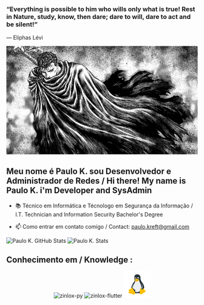 ### “Everything is possible to him who wills only what is true! Rest in Nature, study, know, then dare; dare to will, dare to act and be silent!”

― Eliphas Lévi

![alt text](https://github.com/z1nl0x/z1nl0x/blob/main/assets/images/berserk.png "The Truly Dark Knight")

## Meu nome é Paulo K. sou Desenvolvedor e Administrador de Redes / Hi there! My name is Paulo K. i'm Developer and SysAdmin

- 📚 Técnico em Informática e Técnologo em Segurança da Informação / I.T. Technician and Information Security Bachelor's Degree

- 📫 Como entrar em contato comigo / Contact: paulo.kreft@gmail.com

<div>
  <img height="205px" src="https://github-readme-stats-sigma-five.vercel.app/api?username=z1nl0x&theme=chartreuse-dark&show_icons=true" alt="Paulo K. GitHub Stats"><img>
  <img height="205px" src="https://github-readme-stats-sigma-five.vercel.app/api/top-langs/?username=z1nl0x&theme=chartreuse-dark" alt="Paulo K. Stats" ><img>
</div>

## Conhecimento em / Knowledge :

<div>
  <p align="center">
    <img alt="zinlox-py" height="70" width="70" src="https://cdn4.iconfinder.com/data/icons/logos-and-brands/512/267_Python_logo-512.png">
    <img alt="zinlox-flutter" height="70" width="70" src="https://storage.googleapis.com/cms-storage-bucket/64d67700f8293a9dc827.svg">
    <img alt="zinlox-linux" height="70" width="70" src="https://github.com/z1nl0x/z1nl0x/blob/main/assets/images/linux-96.png">
  </p>
</div>
